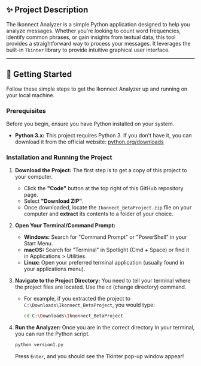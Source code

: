 ## ✨ Project Description

The Ikonnect Analyzer is a simple Python application designed to help you analyze messages. Whether you're looking to count word frequencies, identify common phrases, or gain insights from textual data, this tool provides a straightforward way to process your messages. It leverages the built-in `Tkinter` library to provide intuitive graphical user interface.

---

## 🚀 Getting Started

Follow these simple steps to get the Ikonnect Analyzer up and running on your local machine.

### Prerequisites

Before you begin, ensure you have Python installed on your system.

* **Python 3.x:** This project requires Python 3. If you don't have it, you can download it from the official website: [python.org/downloads](https://www.python.org/downloads/)

### Installation and Running the Project

1.  **Download the Project:**
    The first step is to get a copy of this project to your computer.
    * Click the **"Code"** button at the top right of this GitHub repository page.
    * Select **"Download ZIP"**.
    * Once downloaded, locate the `Ikonnect_BetaProject.zip` file on your computer and **extract** its contents to a folder of your choice.

2.  **Open Your Terminal/Command Prompt:**

    * **Windows:** Search for "Command Prompt" or "PowerShell" in your Start Menu.
    * **macOS:** Search for "Terminal" in Spotlight (Cmd + Space) or find it in Applications > Utilities.
    * **Linux:** Open your preferred terminal application (usually found in your applications menu).

3.  **Navigate to the Project Directory:**
    You need to tell your terminal where the project files are located. Use the `cd` (change directory) command.
    * For example, if you extracted the project to `C:\Downloads\Ikonnect_BetaProject`, you would type:
        ```bash
        cd C:\Downloads\Iknonnect_BetaProject
        ```
4.  **Run the Analyzer:**
    Once you are in the correct directory in your terminal, you can run the Python script.

    ```bash
    python version1.py
    ```

    Press `Enter`, and you should see the Tkinter pop-up window appear!
